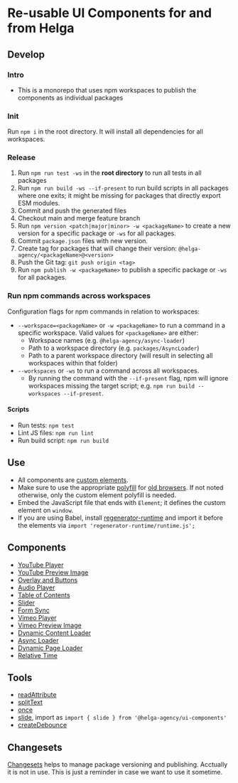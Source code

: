# Re-usable UI Components for and from Helga

## Develop

### Intro
- This is a monorepo that uses npm workspaces to publish the components as individual packages

### Init
Run `npm i` in the root directory. It will install all dependencies for all workspaces.

### Release
1. Run `npm run test -ws` in the **root directory** to run all tests in all packages
1. Run `npm run build -ws --if-present` to run build scripts in all packages where one exits; it
    might be missing for packages that directly export ESM modules.
1. Commit and push the generated files
1. Checkout main and merge feature branch
1. Run `npm version <patch|major|minor> -w <packageName>` to create a new version for a specific
   package or `-ws` for all packages.
1. Commit `package.json` files with new version.
1. Create tag for packages that will change their version: `@helga-agency/<packageName>@<version>`
1. Push the Git tag: `git push origin <tag>`
1. Run `npm publish -w <packageName>` to publish a specific package or `-ws` for all packages.

### Run npm commands across workspaces
Configuration flags for npm commands in relation to workspaces:

* `--workspace=<packageName>` or `-w <packageName>` to run a command in a specific workspace.
  Valid values for `<packageName>` are either:
  * Workspace names (e.g. `@helga-agency/async-loader`)
  * Path to a workspace directory (e.g. `packages/AsyncLoader`)
  * Path to a parent workspace directory (will result in selecting all workspaces within that folder)
* `--workspaces` or `-ws` to run a command across all workspaces. 
  * By running the command with the `--if-present` flag, npm will ignore workspaces missing the target script;
    e.g. `npm run build --workspaces --if-present`.

#### Scripts
* Run tests: `npm test`
* Lint JS files: `npm run lint`
* Run build script: `npm run build`

## Use
- All components are [custom elements](https://developer.mozilla.org/en-US/docs/Web/Web_Components/Using_custom_elements). 
- Make sure to use the appropriate [polyfill](https://github.com/webcomponents/polyfills/tree/master/packages/custom-elements)
for [old browsers](https://caniuse.com/custom-elementsv1). If not noted otherwise, only the custom
element polyfill is needed.
- Embed the JavaScript file that ends with `Element`; it defines the custom element on `window`.
- If you are using Babel, install [regenerator-runtime](https://www.npmjs.com/package/regenerator-runtime)
and import it before the elements via `import 'regenerator-runtime/runtime.js';`

## Components
- [YouTube Player](./packages/YouTubePlayer/README.md)
- [YouTube Preview Image](./packages/YouTubePreviewImage/README.md)
- [Overlay and Buttons](./packages/Overlay/README.md)
- [Audio Player](./packages/Media/README.md)
- [Table of Contents](./packages/TableOfContents/README.md)
- [Slider](./packages/Slider/README.md)
- [Form Sync](./packages/FormSync/README.md)
- [Vimeo Player](./packages/VimeoPlayer/README.md)
- [Vimeo Preview Image](./packages/VimeoPreviewImage/README.md)
- [Dynamic Content Loader](./packages/DynamicContentLoader/README.md)
- [Async Loader](./packages/AsyncLoader/README.md)
- [Dynamic Page Loader](./packages/DynamicPageLoader/README.md)
- [Relative Time](./packages/RelativeTime/README.md)


## Tools
- [readAttribute](./packages/tools/README.md)
- [splitText](./packages/splitText/README.md)
- [once](./packages/tools/README.md)
- [slide](./packages/slide/README.md), import as `import { slide } from '@helga-agency/ui-components'`
- [createDebounce](./packages/tools/README.md)

## Changesets
[Changesets](https://github.com/changesets/changesets) helps to manage package versioning and publishing. Acctually it is not in use.
This is just a reminder in case we want to use it sometime.
